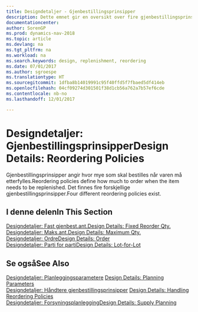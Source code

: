 ```yaml
---
title: Designdetaljer - Gjenbestillingsprinsipper
description: Dette emnet gir en oversikt over fire gjenbestillingsprinsippene som er tilgjengelige for etterfylling.
documentationcenter: 
author: SorenGP
ms.prod: dynamics-nav-2018
ms.topic: article
ms.devlang: na
ms.tgt_pltfrm: na
ms.workload: na
ms.search.keywords: design, replenishment, reordering
ms.date: 07/01/2017
ms.author: sgroespe
ms.translationtype: HT
ms.sourcegitcommit: 1dfba8b14019991c95f40ffd5f7fbaed5df414eb
ms.openlocfilehash: 04cf09274d301501f38d1cb56a762a7b57ef6cde
ms.contentlocale: nb-no
ms.lasthandoff: 12/01/2017

---
```

# <a name="design-details-reordering-policies"></a><span data-ttu-id="4b799-103">Designdetaljer: Gjenbestillingsprinsipper</span><span class="sxs-lookup"><span data-stu-id="4b799-103">Design Details: Reordering Policies</span></span>
<span data-ttu-id="4b799-104">Gjenbestillingsprinsipper angir hvor mye som skal bestilles når varen må etterfylles.</span><span class="sxs-lookup"><span data-stu-id="4b799-104">Reordering policies define how much to order when the item needs to be replenished.</span></span> <span data-ttu-id="4b799-105">Det finnes fire forskjellige gjenbestillingsprinsipper.</span><span class="sxs-lookup"><span data-stu-id="4b799-105">Four different reordering policies exist.</span></span>  

## <a name="in-this-section"></a><span data-ttu-id="4b799-106">I denne delen</span><span class="sxs-lookup"><span data-stu-id="4b799-106">In This Section</span></span>  
[<span data-ttu-id="4b799-107">Designdetaljer: Fast gjenbest.ant.</span><span class="sxs-lookup"><span data-stu-id="4b799-107">Design Details: Fixed Reorder Qty.</span></span>](design-details-fixed-reorder-qty.md)  
[<span data-ttu-id="4b799-108">Designdetaljer: Maks.ant.</span><span class="sxs-lookup"><span data-stu-id="4b799-108">Design Details: Maximum Qty.</span></span>](design-details-maximum-qty.md)  
[<span data-ttu-id="4b799-109">Designdetaljer: Ordre</span><span class="sxs-lookup"><span data-stu-id="4b799-109">Design Details: Order</span></span>](design-details-order.md)  
[<span data-ttu-id="4b799-110">Designdetaljer: Parti for parti</span><span class="sxs-lookup"><span data-stu-id="4b799-110">Design Details: Lot-for-Lot</span></span>](design-details-lot-for-lot.md)  

## <a name="see-also"></a><span data-ttu-id="4b799-111">Se også</span><span class="sxs-lookup"><span data-stu-id="4b799-111">See Also</span></span>  
<span data-ttu-id="4b799-112">[Designdetaljer: Planleggingsparametere](design-details-planning-parameters.md) </span><span class="sxs-lookup"><span data-stu-id="4b799-112">[Design Details: Planning Parameters](design-details-planning-parameters.md) </span></span>  
<span data-ttu-id="4b799-113">[Designdetaljer: Håndtere gjenbestillingsprinsipper](design-details-handling-reordering-policies.md) </span><span class="sxs-lookup"><span data-stu-id="4b799-113">[Design Details: Handling Reordering Policies](design-details-handling-reordering-policies.md) </span></span>  
[<span data-ttu-id="4b799-114">Designdetaljer: Forsyningsplanlegging</span><span class="sxs-lookup"><span data-stu-id="4b799-114">Design Details: Supply Planning</span></span>](design-details-supply-planning.md)

